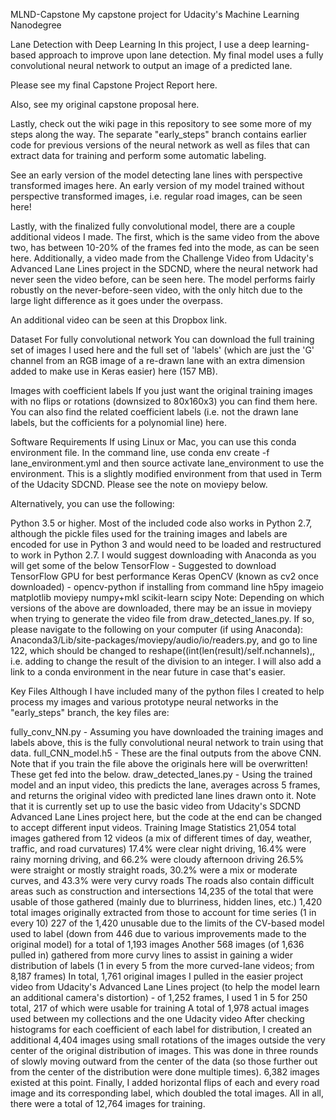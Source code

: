 MLND-Capstone
My capstone project for Udacity's Machine Learning Nanodegree

Lane Detection with Deep Learning
In this project, I use a deep learning-based approach to improve upon lane detection. My final model uses a fully convolutional neural network to output an image of a predicted lane.

Please see my final Capstone Project Report here.

Also, see my original capstone proposal here.

Lastly, check out the wiki page in this repository to see some more of my steps along the way. The separate "early_steps" branch contains earlier code for previous versions of the neural network as well as files that can extract data for training and perform some automatic labeling.

See an early version of the model detecting lane lines with perspective transformed images here. An early version of my model trained without perspective transformed images, i.e. regular road images, can be seen here!

Lastly, with the finalized fully convolutional model, there are a couple additional videos I made. The first, which is the same video from the above two, has between 10-20% of the frames fed into the mode, as can be seen here. Additionally, a video made from the Challenge Video from Udacity's Advanced Lane Lines project in the SDCND, where the neural network had never seen the video before, can be seen here. The model performs fairly robustly on the never-before-seen video, with the only hitch due to the large light difference as it goes under the overpass.

An additional video can be seen at this Dropbox link.

Dataset
For fully convolutional network
You can download the full training set of images I used here and the full set of 'labels' (which are just the 'G' channel from an RGB image of a re-drawn lane with an extra dimension added to make use in Keras easier) here (157 MB).

Images with coefficient labels
If you just want the original training images with no flips or rotations (downsized to 80x160x3) you can find them here. You can also find the related coefficient labels (i.e. not the drawn lane labels, but the cofficients for a polynomial line) here.

Software Requirements
If using Linux or Mac, you can use this conda environment file. In the command line, use conda env create -f lane_environment.yml and then source activate lane_environment to use the environment. This is a slightly modified environment from that used in Term of the Udacity SDCND. Please see the note on moviepy below.

Alternatively, you can use the following:

Python 3.5 or higher. Most of the included code also works in Python 2.7, although the pickle files used for the training images and labels are encoded for use in Python 3 and would need to be loaded and restructured to work in Python 2.7. I would suggest downloading with Anaconda as you will get some of the below
TensorFlow - Suggested to download TensorFlow GPU for best performance
Keras
OpenCV (known as cv2 once downloaded) - opencv-python if installing from command line
h5py
imageio
matplotlib
moviepy
numpy+mkl
scikit-learn
scipy
Note: Depending on which versions of the above are downloaded, there may be an issue in moviepy when trying to generate the video file from draw_detected_lanes.py. If so, please navigate to the following on your computer (if using Anaconda): Anaconda3/Lib/site-packages/moviepy/audio/io/readers.py, and go to line 122, which should be changed to reshape((int(len(result)/self.nchannels),, i.e. adding to change the result of the division to an integer. I will also add a link to a conda environment in the near future in case that's easier.

Key Files
Although I have included many of the python files I created to help process my images and various prototype neural networks in the "early_steps" branch, the key files are:

fully_conv_NN.py - Assuming you have downloaded the training images and labels above, this is the fully convolutional neural network to train using that data.
full_CNN_model.h5 - These are the final outputs from the above CNN. Note that if you train the file above the originals here will be overwritten! These get fed into the below.
draw_detected_lanes.py - Using the trained model and an input video, this predicts the lane, averages across 5 frames, and returns the original video with predicted lane lines drawn onto it. Note that it is currently set up to use the basic video from Udacity's SDCND Advanced Lane Lines project here, but the code at the end can be changed to accept different input videos.
Training Image Statistics
21,054 total images gathered from 12 videos (a mix of different times of day, weather, traffic, and road curvatures)
17.4% were clear night driving, 16.4% were rainy morning driving, and 66.2% were cloudy afternoon driving
26.5% were straight or mostly straight roads, 30.2% were a mix or moderate curves, and 43.3% were very curvy roads
The roads also contain difficult areas such as construction and intersections
14,235 of the total that were usable of those gathered (mainly due to blurriness, hidden lines, etc.)
1,420 total images originally extracted from those to account for time series (1 in every 10)
227 of the 1,420 unusable due to the limits of the CV-based model used to label (down from 446 due to various improvements made to the original model) for a total of 1,193 images
Another 568 images (of 1,636 pulled in) gathered from more curvy lines to assist in gaining a wider distribution of labels (1 in every 5 from the more curved-lane videos; from 8,187 frames)
In total, 1,761 original images
I pulled in the easier project video from Udacity's Advanced Lane Lines project (to help the model learn an additional camera's distortion) - of 1,252 frames, I used 1 in 5 for 250 total, 217 of which were usable for training
A total of 1,978 actual images used between my collections and the one Udacity video
After checking histograms for each coefficient of each label for distribution, I created an additional 4,404 images using small rotations of the images outside the very center of the original distribution of images. This was done in three rounds of slowly moving outward from the center of the data (so those further out from the center of the distribution were done multiple times). 6,382 images existed at this point.
Finally, I added horizontal flips of each and every road image and its corresponding label, which doubled the total images. All in all, there were a total of 12,764 images for training.

